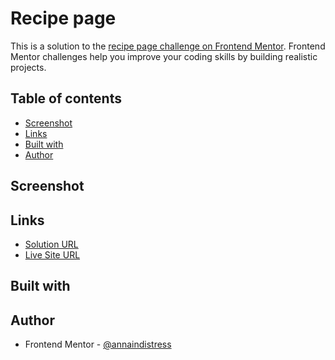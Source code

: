 # Recipe page

This is a solution to the [recipe page challenge on Frontend Mentor](https://www.frontendmentor.io/challenges/recipe-page-KiTsR8QQKm). Frontend Mentor challenges help you improve your coding skills by building realistic projects.

## Table of contents

- [Screenshot](#screenshot)
- [Links](#links)
- [Built with](#built-with)
- [Author](#author)

## Screenshot

## Links

- [Solution URL](https://github.com/annaindistress/frontend-mentor-recipe-page)
- [Live Site URL](https://annaindistress.github.io/frontend-mentor-recipe-page/)

## Built with

## Author

- Frontend Mentor - [@annaindistress](https://www.frontendmentor.io/profile/annaindistress)
